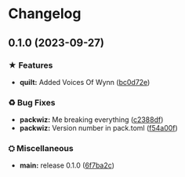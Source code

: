 # Changelog

## 0.1.0 (2023-09-27)


### ★ Features

* **quilt:** Added Voices Of Wynn ([bc0d72e](https://github.com/Aninuscsalas/wynncraft-101/commit/bc0d72e9f3ca8adcb575ebb887c5fd02113c0872))


### ♻ Bug Fixes

* **packwiz:** Me breaking everything ([c2388df](https://github.com/Aninuscsalas/wynncraft-101/commit/c2388dfa9dbba61e05c31ad1cc69dfa383a362c1))
* **packwiz:** Version number in pack.toml ([f54a00f](https://github.com/Aninuscsalas/wynncraft-101/commit/f54a00fca735d326b7e1b55aa8ead9c7b6ef2641))


### ⛭ Miscellaneous

* **main:** release 0.1.0 ([6f7ba2c](https://github.com/Aninuscsalas/wynncraft-101/commit/6f7ba2c786cde3c6fab240399feb36dc2aed8155))
